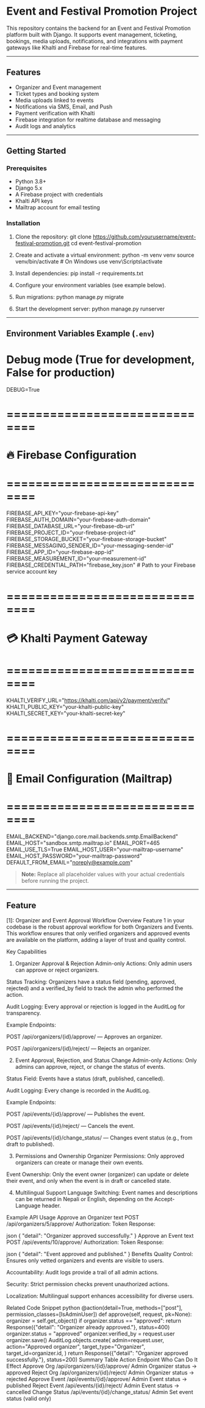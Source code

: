 # Event and Festival Promotion Project

This repository contains the backend for an Event and Festival Promotion platform built with Django. It supports event management, ticketing, bookings, media uploads, notifications, and integrations with payment gateways like Khalti and Firebase for real-time features.

---

## Features

- Organizer and Event management
- Ticket types and booking system
- Media uploads linked to events
- Notifications via SMS, Email, and Push
- Payment verification with Khalti
- Firebase integration for realtime database and messaging
- Audit logs and analytics

---

## Getting Started

### Prerequisites

- Python 3.8+
- Django 5.x
- A Firebase project with credentials
- Khalti API keys
- Mailtrap account for email testing

### Installation

1. Clone the repository:
git clone https://github.com/yourusername/event-festival-promotion.git
cd event-festival-promotion


2. Create and activate a virtual environment:
python -m venv venv
source venv/bin/activate # On Windows use venv\Scripts\activate


3. Install dependencies:
pip install -r requirements.txt


4. Configure your environment variables (see example below).

5. Run migrations:
python manage.py migrate

6. Start the development server:
python manage.py runserver



---

## Environment Variables Example (`.env`)


# Debug mode (True for development, False for production)
DEBUG=True

# ==============================
# 🔥 Firebase Configuration
# ==============================
FIREBASE_API_KEY="your-firebase-api-key"
FIREBASE_AUTH_DOMAIN="your-firebase-auth-domain"
FIREBASE_DATABASE_URL="your-firebase-db-url"
FIREBASE_PROJECT_ID="your-firebase-project-id"
FIREBASE_STORAGE_BUCKET="your-firebase-storage-bucket"
FIREBASE_MESSAGING_SENDER_ID="your-messaging-sender-id"
FIREBASE_APP_ID="your-firebase-app-id"
FIREBASE_MEASUREMENT_ID="your-measurement-id"
FIREBASE_CREDENTIAL_PATH="firebase_key.json"  # Path to your Firebase service account key

# ==============================
# 💳 Khalti Payment Gateway
# ==============================
KHALTI_VERIFY_URL="https://khalti.com/api/v2/payment/verify/"
KHALTI_PUBLIC_KEY="your-khalti-public-key"
KHALTI_SECRET_KEY="your-khalti-secret-key"

# ==============================
# 📧 Email Configuration (Mailtrap)
# ==============================
EMAIL_BACKEND="django.core.mail.backends.smtp.EmailBackend"
EMAIL_HOST="sandbox.smtp.mailtrap.io"
EMAIL_PORT=465
EMAIL_USE_TLS=True
EMAIL_HOST_USER="your-mailtrap-username"
EMAIL_HOST_PASSWORD="your-mailtrap-password"
DEFAULT_FROM_EMAIL="noreply@example.com"


> **Note:** Replace all placeholder values with your actual credentials before running the project.

---




## Feature 


[1]: Organizer and Event Approval Workflow
Overview
Feature 1 in your codebase is the robust approval workflow for both Organizers and Events. This workflow ensures that only verified organizers and approved events are available on the platform, adding a layer of trust and quality control.

Key Capabilities
1. Organizer Approval & Rejection
Admin-only Actions: Only admin users can approve or reject organizers.

Status Tracking: Organizers have a status field (pending, approved, rejected) and a verified_by field to track the admin who performed the action.

Audit Logging: Every approval or rejection is logged in the AuditLog for transparency.

Example Endpoints:

POST /api/organizers/{id}/approve/ — Approves an organizer.

POST /api/organizers/{id}/reject/ — Rejects an organizer.

2. Event Approval, Rejection, and Status Change
Admin-only Actions: Only admins can approve, reject, or change the status of events.

Status Field: Events have a status (draft, published, cancelled).

Audit Logging: Every change is recorded in the AuditLog.

Example Endpoints:

POST /api/events/{id}/approve/ — Publishes the event.

POST /api/events/{id}/reject/ — Cancels the event.

POST /api/events/{id}/change_status/ — Changes event status (e.g., from draft to published).

3. Permissions and Ownership
Organizer Permissions: Only approved organizers can create or manage their own events.

Event Ownership: Only the event owner (organizer) can update or delete their event, and only when the event is in draft or cancelled state.

4. Multilingual Support
Language Switching: Event names and descriptions can be returned in Nepali or English, depending on the Accept-Language header.

Example API Usage
Approve an Organizer
text
POST /api/organizers/5/approve/
Authorization: Token <admin-token>
Response:

json
{
  "detail": "Organizer approved successfully."
}
Approve an Event
text
POST /api/events/10/approve/
Authorization: Token <admin-token>
Response:

json
{
  "detail": "Event approved and published."
}
Benefits
Quality Control: Ensures only vetted organizers and events are visible to users.

Accountability: Audit logs provide a trail of all admin actions.

Security: Strict permission checks prevent unauthorized actions.

Localization: Multilingual support enhances accessibility for diverse users.

Related Code Snippet
python
@action(detail=True, methods=["post"], permission_classes=[IsAdminUser])
def approve(self, request, pk=None):
    organizer = self.get_object()
    if organizer.status == "approved":
        return Response({"detail": "Organizer already approved."}, status=400)
    organizer.status = "approved"
    organizer.verified_by = request.user
    organizer.save()
    AuditLog.objects.create(
        admin=request.user,
        action="Approved organizer",
        target_type="Organizer",
        target_id=organizer.id,
    )
    return Response({"detail": "Organizer approved successfully."}, status=200)
Summary Table
Action	Endpoint	Who Can Do It	Effect
Approve Org	/api/organizers/{id}/approve/	Admin	Organizer status → approved
Reject Org	/api/organizers/{id}/reject/	Admin	Organizer status → rejected
Approve Event	/api/events/{id}/approve/	Admin	Event status → published
Reject Event	/api/events/{id}/reject/	Admin	Event status → cancelled
Change Status	/api/events/{id}/change_status/	Admin	Set event status (valid only)
